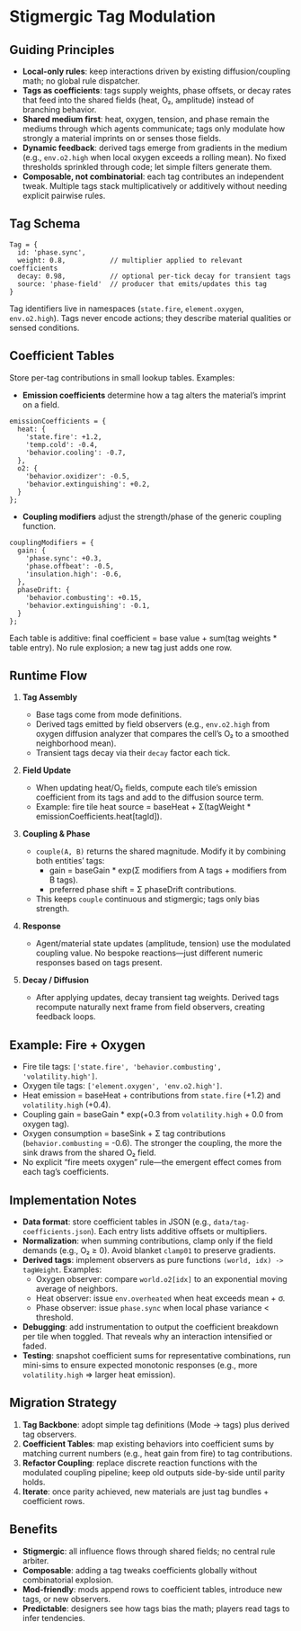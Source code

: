 # Stigmergic Tag Modulation

## Guiding Principles
- **Local-only rules**: keep interactions driven by existing diffusion/coupling math; no global rule dispatcher.
- **Tags as coefficients**: tags supply weights, phase offsets, or decay rates that feed into the shared fields (heat, O₂, amplitude) instead of branching behavior.
- **Shared medium first**: heat, oxygen, tension, and phase remain the mediums through which agents communicate; tags only modulate how strongly a material imprints on or senses those fields.
- **Dynamic feedback**: derived tags emerge from gradients in the medium (e.g., `env.o2.high` when local oxygen exceeds a rolling mean). No fixed thresholds sprinkled through code; let simple filters generate them.
- **Composable, not combinatorial**: each tag contributes an independent tweak. Multiple tags stack multiplicatively or additively without needing explicit pairwise rules.

## Tag Schema
```
Tag = {
  id: 'phase.sync',
  weight: 0.8,           // multiplier applied to relevant coefficients
  decay: 0.98,           // optional per-tick decay for transient tags
  source: 'phase-field'  // producer that emits/updates this tag
}
```
Tag identifiers live in namespaces (`state.fire`, `element.oxygen`, `env.o2.high`). Tags never encode actions; they describe material qualities or sensed conditions.

## Coefficient Tables
Store per-tag contributions in small lookup tables. Examples:
- **Emission coefficients** determine how a tag alters the material’s imprint on a field.
```
emissionCoefficients = {
  heat: {
    'state.fire': +1.2,
    'temp.cold': -0.4,
    'behavior.cooling': -0.7,
  },
  o2: {
    'behavior.oxidizer': -0.5,
    'behavior.extinguishing': +0.2,
  }
};
```
- **Coupling modifiers** adjust the strength/phase of the generic coupling function.
```
couplingModifiers = {
  gain: {
    'phase.sync': +0.3,
    'phase.offbeat': -0.5,
    'insulation.high': -0.6,
  },
  phaseDrift: {
    'behavior.combusting': +0.15,
    'behavior.extinguishing': -0.1,
  }
};
```
Each table is additive: final coefficient = base value + sum(tag weights * table entry). No rule explosion; a new tag just adds one row.

## Runtime Flow
1. **Tag Assembly**
   - Base tags come from mode definitions.
   - Derived tags emitted by field observers (e.g., `env.o2.high` from oxygen diffusion analyzer that compares the cell’s O₂ to a smoothed neighborhood mean).
   - Transient tags decay via their `decay` factor each tick.

2. **Field Update**
   - When updating heat/O₂ fields, compute each tile’s emission coefficient from its tags and add to the diffusion source term.
   - Example: fire tile heat source = baseHeat + Σ(tagWeight * emissionCoefficients.heat[tagId]).

3. **Coupling & Phase**
   - `couple(A, B)` returns the shared magnitude. Modify it by combining both entities’ tags:
     - gain = baseGain * exp(Σ modifiers from A tags + modifiers from B tags).
     - preferred phase shift = Σ phaseDrift contributions.
   - This keeps `couple` continuous and stigmergic; tags only bias strength.

4. **Response**
   - Agent/material state updates (amplitude, tension) use the modulated coupling value. No bespoke reactions—just different numeric responses based on tags present.

5. **Decay / Diffusion**
   - After applying updates, decay transient tag weights. Derived tags recompute naturally next frame from field observers, creating feedback loops.

## Example: Fire + Oxygen
- Fire tile tags: `['state.fire', 'behavior.combusting', 'volatility.high']`.
- Oxygen tile tags: `['element.oxygen', 'env.o2.high']`.
- Heat emission = baseHeat + contributions from `state.fire` (+1.2) and `volatility.high` (+0.4).
- Coupling gain = baseGain * exp(+0.3 from `volatility.high` + 0.0 from oxygen tag).
- Oxygen consumption = baseSink + Σ tag contributions (`behavior.combusting` = -0.6). The stronger the coupling, the more the sink draws from the shared O₂ field.
- No explicit “fire meets oxygen” rule—the emergent effect comes from each tag’s coefficients.

## Implementation Notes
- **Data format**: store coefficient tables in JSON (e.g., `data/tag-coefficients.json`). Each entry lists additive offsets or multipliers.
- **Normalization**: when summing contributions, clamp only if the field demands (e.g., O₂ ≥ 0). Avoid blanket `clamp01` to preserve gradients.
- **Derived tags**: implement observers as pure functions `(world, idx) -> tagWeight`. Examples:
  - Oxygen observer: compare `world.o2[idx]` to an exponential moving average of neighbors.
  - Heat observer: issue `env.overheated` when heat exceeds mean + σ.
  - Phase observer: issue `phase.sync` when local phase variance < threshold.
- **Debugging**: add instrumentation to output the coefficient breakdown per tile when toggled. That reveals why an interaction intensified or faded.
- **Testing**: snapshot coefficient sums for representative combinations, run mini-sims to ensure expected monotonic responses (e.g., more `volatility.high` ⇒ larger heat emission).

## Migration Strategy
1. **Tag Backbone**: adopt simple tag definitions (Mode → tags) plus derived tag observers.
2. **Coefficient Tables**: map existing behaviors into coefficient sums by matching current numbers (e.g., heat gain from fire) to tag contributions.
3. **Refactor Coupling**: replace discrete reaction functions with the modulated coupling pipeline; keep old outputs side-by-side until parity holds.
4. **Iterate**: once parity achieved, new materials are just tag bundles + coefficient rows.

## Benefits
- **Stigmergic**: all influence flows through shared fields; no central rule arbiter.
- **Composable**: adding a tag tweaks coefficients globally without combinatorial explosion.
- **Mod-friendly**: mods append rows to coefficient tables, introduce new tags, or new observers.
- **Predictable**: designers see how tags bias the math; players read tags to infer tendencies.
